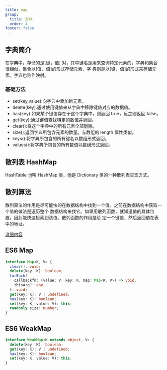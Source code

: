 ```yaml
---
title: map
group:
  title: 形状
  order: 4
footer: false
---
```


## 字典简介

在字典中，存储的是[键，值] 对，其中键名是用来查询特定元素的。字典和集合很相似，集合以[值，值]的形式存储元素，字 典则是以[键，值]的形式来存储元素。字典也称作映射。

### 基础方法

- set(key,value):向字典中添加新元素。
- delete(key):通过使用键值来从字典中移除键值对应的数据值。
- has(key):如果某个键值存在于这个字典中，则返回 true，反之则返回 false。
- get(key):通过键值查找特定的数值并返回。
- clear():将这个字典中的所有元素全部删除。
- size():返回字典所包含元素的数量。与数组的 length 属性类似。
- keys():将字典所包含的所有键名以数组形式返回。
- values():将字典所包含的所有数值以数组形式返回。

## 散列表 HashMap

HashTable 也叫 HashMap 类，他是 Dictionary 类的一种散列表实现方式。

## 散列算法

散列算法的作用是尽可能快的在数据结构中找到一个值。之前在数据结构中获取一个值的做法是遍历整个
数据结构来找它。如果用散列函数，就知道值的具体位置，因此能快速检索到该值。散列函数的作用是给
定一个键值，然后返回值在表中的地址。

[详细内容](/foundation/map/map-2-hash)

## ES6 Map

```typescript
interface Map<K, V> {
  clear(): void;
  delete(key: K): boolean;
  forEach(
    callbackfn: (value: V, key: K, map: Map<K, V>) => void,
    thisArg?: any,
  ): void;
  get(key: K): V | undefined;
  has(key: K): boolean;
  set(key: K, value: V): this;
  readonly size: number;
}
```

## ES6 WeakMap

```typescript
interface WeakMap<K extends object, V> {
  delete(key: K): boolean;
  get(key: K): V | undefined;
  has(key: K): boolean;
  set(key: K, value: V): this;
}
```
